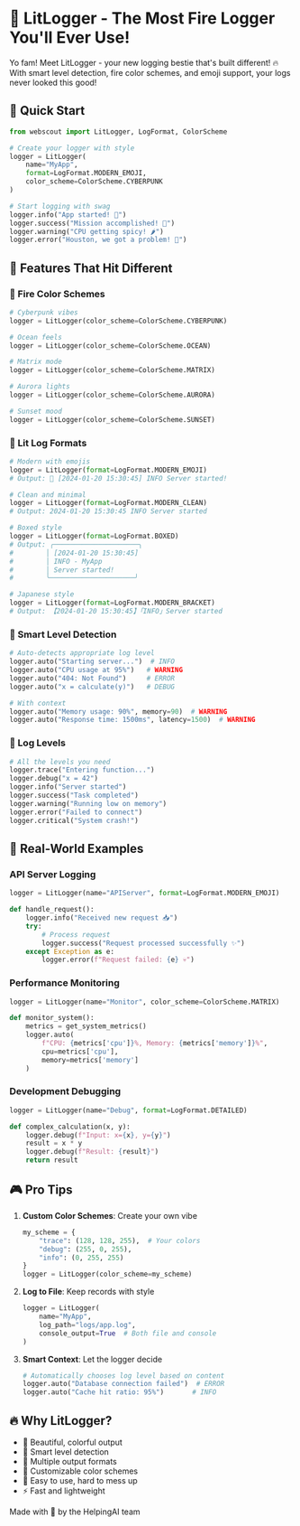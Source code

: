 # 📝 LitLogger - The Most Fire Logger You'll Ever Use! 

Yo fam! Meet LitLogger - your new logging bestie that's built different! 🔥 With smart level detection, fire color schemes, and emoji support, your logs never looked this good!

## 🚀 Quick Start

```python
from webscout import LitLogger, LogFormat, ColorScheme

# Create your logger with style
logger = LitLogger(
    name="MyApp",
    format=LogFormat.MODERN_EMOJI,
    color_scheme=ColorScheme.CYBERPUNK
)

# Start logging with swag
logger.info("App started! 🚀")
logger.success("Mission accomplished! 💯")
logger.warning("CPU getting spicy! 🌶️")
logger.error("Houston, we got a problem! 🔧")
```

## 💫 Features That Hit Different

### 🎨 Fire Color Schemes

```python
# Cyberpunk vibes
logger = LitLogger(color_scheme=ColorScheme.CYBERPUNK)

# Ocean feels
logger = LitLogger(color_scheme=ColorScheme.OCEAN)

# Matrix mode
logger = LitLogger(color_scheme=ColorScheme.MATRIX)

# Aurora lights
logger = LitLogger(color_scheme=ColorScheme.AURORA)

# Sunset mood
logger = LitLogger(color_scheme=ColorScheme.SUNSET)
```

### 📝 Lit Log Formats

```python
# Modern with emojis
logger = LitLogger(format=LogFormat.MODERN_EMOJI)
# Output: 🚀 [2024-01-20 15:30:45] INFO Server started!

# Clean and minimal
logger = LitLogger(format=LogFormat.MODERN_CLEAN)
# Output: 2024-01-20 15:30:45 INFO Server started

# Boxed style
logger = LitLogger(format=LogFormat.BOXED)
# Output: ╭─────────────────────╮
#        │ [2024-01-20 15:30:45]
#        │ INFO - MyApp
#        │ Server started!
#        ╰─────────────────────╯

# Japanese style
logger = LitLogger(format=LogFormat.MODERN_BRACKET)
# Output: 【2024-01-20 15:30:45】「INFO」Server started
```

### 🧠 Smart Level Detection

```python
# Auto-detects appropriate log level
logger.auto("Starting server...")  # INFO
logger.auto("CPU usage at 95%")   # WARNING
logger.auto("404: Not Found")     # ERROR
logger.auto("x = calculate(y)")   # DEBUG

# With context
logger.auto("Memory usage: 90%", memory=90)  # WARNING
logger.auto("Response time: 1500ms", latency=1500)  # WARNING
```

### 🎯 Log Levels

```python
# All the levels you need
logger.trace("Entering function...")
logger.debug("x = 42")
logger.info("Server started")
logger.success("Task completed")
logger.warning("Running low on memory")
logger.error("Failed to connect")
logger.critical("System crash!")
```

## 🌟 Real-World Examples

### API Server Logging

```python
logger = LitLogger(name="APIServer", format=LogFormat.MODERN_EMOJI)

def handle_request():
    logger.info("Received new request 📥")
    try:
        # Process request
        logger.success("Request processed successfully ✨")
    except Exception as e:
        logger.error(f"Request failed: {e} 💀")
```

### Performance Monitoring

```python
logger = LitLogger(name="Monitor", color_scheme=ColorScheme.MATRIX)

def monitor_system():
    metrics = get_system_metrics()
    logger.auto(
        f"CPU: {metrics['cpu']}%, Memory: {metrics['memory']}%",
        cpu=metrics['cpu'],
        memory=metrics['memory']
    )
```

### Development Debugging

```python
logger = LitLogger(name="Debug", format=LogFormat.DETAILED)

def complex_calculation(x, y):
    logger.debug(f"Input: x={x}, y={y}")
    result = x * y
    logger.debug(f"Result: {result}")
    return result
```

## 🎮 Pro Tips

1. **Custom Color Schemes**: Create your own vibe
   ```python
   my_scheme = {
       "trace": (128, 128, 255),  # Your colors
       "debug": (255, 0, 255),
       "info": (0, 255, 255)
   }
   logger = LitLogger(color_scheme=my_scheme)
   ```

2. **Log to File**: Keep records with style
   ```python
   logger = LitLogger(
       name="MyApp",
       log_path="logs/app.log",
       console_output=True  # Both file and console
   )
   ```

3. **Smart Context**: Let the logger decide
   ```python
   # Automatically chooses log level based on content
   logger.auto("Database connection failed")  # ERROR
   logger.auto("Cache hit ratio: 95%")       # INFO
   ```

## 🔥 Why LitLogger?

- 🎨 Beautiful, colorful output
- 🧠 Smart level detection
- 📱 Multiple output formats
- 🌈 Customizable color schemes
- 💪 Easy to use, hard to mess up
- ⚡ Fast and lightweight

Made with 💖 by the HelpingAI team
